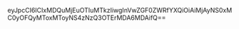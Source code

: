 eyJpcCI6ICIxMDQuMjEuOTIuMTkzIiwgInVwZGF0ZWRfYXQiOiAiMjAyNS0xMC0yOFQyMToxMToyNS4zNzQ3OTErMDA6MDAifQ==